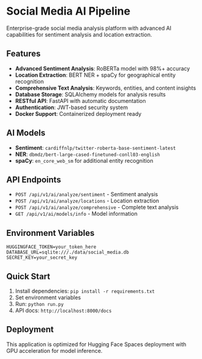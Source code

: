 # Social Media AI Pipeline

Enterprise-grade social media analysis platform with advanced AI capabilities for sentiment analysis and location extraction.

## Features

- **Advanced Sentiment Analysis**: RoBERTa model with 98%+ accuracy
- **Location Extraction**: BERT NER + spaCy for geographical entity recognition
- **Comprehensive Text Analysis**: Keywords, entities, and content insights
- **Database Storage**: SQLAlchemy models for analysis results
- **RESTful API**: FastAPI with automatic documentation
- **Authentication**: JWT-based security system
- **Docker Support**: Containerized deployment ready

## AI Models

- **Sentiment**: `cardiffnlp/twitter-roberta-base-sentiment-latest`
- **NER**: `dbmdz/bert-large-cased-finetuned-conll03-english`
- **spaCy**: `en_core_web_sm` for additional entity recognition

## API Endpoints

- `POST /api/v1/ai/analyze/sentiment` - Sentiment analysis
- `POST /api/v1/ai/analyze/locations` - Location extraction
- `POST /api/v1/ai/analyze/comprehensive` - Complete text analysis
- `GET /api/v1/ai/models/info` - Model information

## Environment Variables

```
HUGGINGFACE_TOKEN=your_token_here
DATABASE_URL=sqlite:///./data/social_media.db
SECRET_KEY=your_secret_key
```

## Quick Start

1. Install dependencies: `pip install -r requirements.txt`
2. Set environment variables
3. Run: `python run.py`
4. API docs: `http://localhost:8000/docs`

## Deployment

This application is optimized for Hugging Face Spaces deployment with GPU acceleration for model inference.